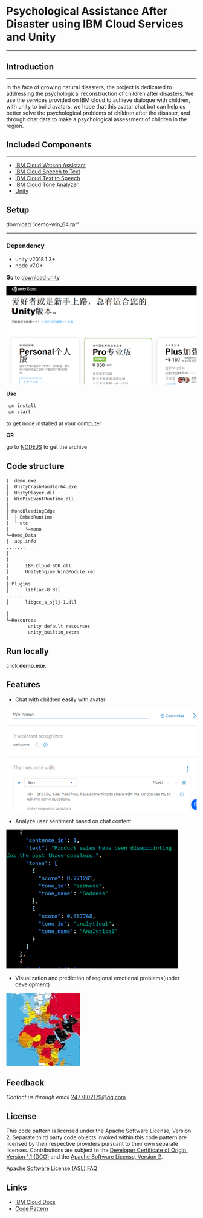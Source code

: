 # Psychological Assistance After Disaster using IBM Cloud Services and Unity
***
## Introduction
***
In the face of growing natural disasters, the project is dedicated to addressing the psychological reconstruction of children after disasters. We use the services provided on IBM cloud to achieve dialogue with children, with unity to build avatars, we hope that this avatar chat bot can help us better solve the psychological problems of children after the disaster, and through chat data to make a psychological assessment of children in the region.
## Included Components 
***
- [IBM Cloud Watson Assistant](https://cloud.ibm.com/catalog?search=label:%E8%BD%BB%E9%87%8F&category=ai)
- [IBM Cloud Speech to Text](https://cloud.ibm.com/catalog?search=label:%E8%BD%BB%E9%87%8F&category=ai)
- [IBM Cloud Text to Speech](https://cloud.ibm.com/catalog?search=label:%E8%BD%BB%E9%87%8F&category=ai)
- [IBM Cloud Tone Analyzer](https://cloud.ibm.com/catalog?search=label:%E8%BD%BB%E9%87%8F&category=ai)
- [Unity](https://unity.cn/)

## Setup
download "demo-win_64.rar"
***
### Dependency

- unity v2018.1.3+
- node v7.0+  

**Go** to [download unity](https://unity.cn/)

!["download"](img/p1.PNG)

**Use**
```bash
npm install  
npm start
```
to get node installed at your computer

**OR**

go to [NODEJS](https://nodejs.org/en/) to get the archive

## Code structure
    
    |  demo.exe  
    │  UnityCrashHandler64.exe  
    │  UnityPlayer.dll  
    |  WinPixEventRuntime.dll  
    │  
    ├─MonoBleedingEdge  
    │  ├─EmbedRuntime  
    |  └─etc  
    │      └─mono  
    └─demo_Data
    │  app.info
    .......
    |
    |
    │      IBM.Cloud.SDK.dll  
    │      UnityEngine.WindModule.xml  
    |   
    ├─Plugins  
    │      libflac-8.dll  
    ......
    │      libgcc_s_sjlj-1.dll

    │      
    └─Resources
            unity default resources
            unity_builtin_extra

## Run locally

click **demo.exe**.
## Features 

* Chat with children easily with avatar

![picture](img/P3.PNG)
* Analyze user sentiment based on chat content

![PICTURE](img/P5.PNG)
* Visualization and prediction of regional emotional problems(under development)

![PICTURE](img/P6.png)
## Feedback
*Contact us through email*  2477802179@qq.com

## License

This code pattern is licensed under the Apache Software License, Version 2.  Separate third party code objects invoked within this code pattern are licensed by their respective providers pursuant to their own separate licenses. Contributions are subject to the [Developer Certificate of Origin, Version 1.1 (DCO)](https://developercertificate.org/) and the [Apache Software License, Version 2](https://www.apache.org/licenses/LICENSE-2.0.txt).

[Apache Software License (ASL) FAQ](https://www.apache.org/foundation/license-faq.html#WhatDoesItMEAN)
## Links

* [IBM Cloud Docs](https://cloud.ibm.com/docs/)
* [Code Pattern](https://developer.ibm.com/cn/patterns/)



